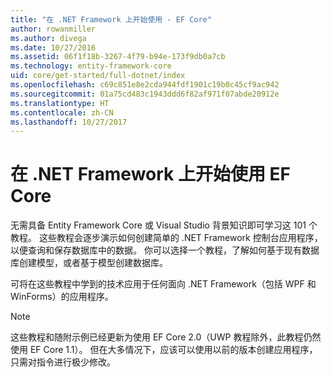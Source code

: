 ```yaml
---
title: "在 .NET Framework 上开始使用 - EF Core"
author: rowanmiller
ms.author: divega
ms.date: 10/27/2016
ms.assetid: 06f1f18b-3267-4f79-b94e-173f9db0a7cb
ms.technology: entity-framework-core
uid: core/get-started/full-dotnet/index
ms.openlocfilehash: c69c851e8e2cda944fdf1901c19b0c45cf9ac942
ms.sourcegitcommit: 01a75cd483c1943ddd6f82af971f07abde20912e
ms.translationtype: HT
ms.contentlocale: zh-CN
ms.lasthandoff: 10/27/2017
---
```

# <a name="getting-started-with-ef-core-on-net-framework"></a>在 .NET Framework 上开始使用 EF Core

无需具备 Entity Framework Core 或 Visual Studio 背景知识即可学习这 101 个教程。 这些教程会逐步演示如何创建简单的 .NET Framework 控制台应用程序，以便查询和保存数据库中的数据。 你可以选择一个教程，了解如何基于现有数据库创建模型，或者基于模型创建数据库。

可将在这些教程中学到的技术应用于任何面向 .NET Framework（包括 WPF 和 WinForms）的应用程序。

> [!NOTE]  
> 这些教程和随附示例已经更新为使用 EF Core 2.0（UWP 教程除外，此教程仍然使用 EF Core 1.1）。 但在大多情况下，应该可以使用以前的版本创建应用程序，只需对指令进行极少修改。
